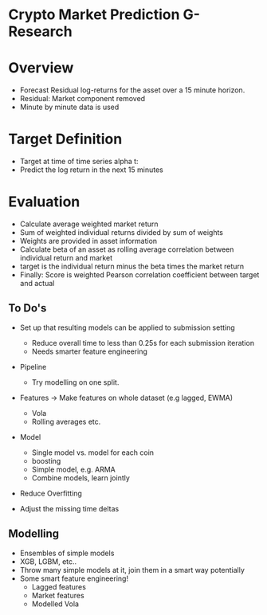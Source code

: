 # Crypto Market Prediction G-Research

# Overview
- Forecast Residual log-returns for the asset over a 15 minute horizon.
- Residual: Market component removed
- Minute by minute data is used

# Target Definition
- Target at time of time series alpha t:
- Predict the log return in the next 15 minutes

# Evaluation
- Calculate average weighted market return
- Sum of weighted individual returns divided by sum of weights
- Weights are provided in asset information
- Calculate beta of an asset as rolling average correlation between individual return and market
- target is the individual return minus the beta times the market return
- Finally: Score is weighted Pearson correlation coefficient between target and actual


## To Do's

- Set up that resulting models can be applied to submission setting
  - Reduce overall time to less than 0.25s for each submission iteration
  - Needs smarter feature engineering 

- Pipeline
  - Try modelling on one split.
- Features -> Make features on whole dataset (e.g lagged, EWMA)
  - Vola
  - Rolling averages etc.
- Model
  - Single model vs. model for each coin
  - boosting
  - Simple model, e.g. ARMA
  - Combine models, learn jointly
- Reduce Overfitting

- Adjust the missing time deltas

## Modelling
- Ensembles of simple models
- XGB, LGBM, etc..
- Throw many simple models at it, join them in a smart way potentially
- Some smart feature engineering!
  - Lagged features
  - Market features
  - Modelled Vola
